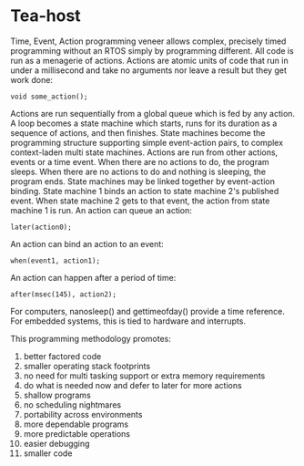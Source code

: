 # Tea-host
Time, Event, Action programming veneer allows complex, precisely timed programming without an RTOS simply by programming different.
All code is run as a menagerie of actions.
Actions are atomic units of code that
run in under a millisecond and take no arguments nor leave a result but they get work done:
```
void some_action();
```
Actions are run sequentially from a global queue which is fed by any action.
A loop becomes a state machine which starts, runs for its duration as a sequence of actions, and then finishes.
State machines become the programming structure supporting simple event-action pairs, to complex context-laden multi state machines.
Actions are run from other actions, events or a time event.
When there are no actions to do, the program sleeps.
When there are no actions to do and nothing is sleeping, the program ends.
State machines may be linked together by event-action binding. State machine 1 binds an action to state machine 2's published event.
When state machine 2 gets to that event, the action from state machine 1 is run.
An action can queue an action: 
```
later(action0);
```
An action can bind an action to an event:
```
when(event1, action1);
```
An action can happen after a period of time: 
```
after(msec(145), action2);
```
For computers, nanosleep() and gettimeofday() provide a time reference.
For embedded systems, this is tied to hardware and interrupts.

This programming methodology promotes:
1. better factored code
2. smaller operating stack footprints
3. no need for multi tasking support or extra memory requirements
4. do what is needed now and defer to later for more actions
5. shallow programs
6. no scheduling nightmares
7. portability across environments
8. more dependable programs
9. more predictable operations
10. easier debugging
11. smaller code
